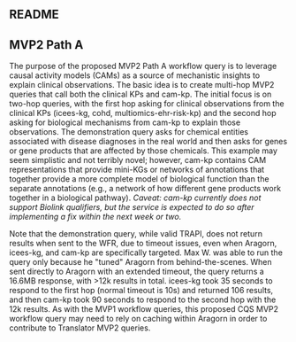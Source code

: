 ## README

## MVP2 Path A

The purpose of the proposed MVP2 Path A workflow query is to leverage causal activity models (CAMs) as a source of mechanistic insights to explain clinical observations. The basic idea is to create multi-hop MVP2 queries that call both the clinical KPs and cam-kp. The initial focus is on two-hop queries, with the first hop asking for clinical observations from the clinical KPs (icees-kg, cohd, multiomics-ehr-risk-kp) and the second hop asking for biological mechanisms from cam-kp to explain those observations. The demonstration query asks for chemical entities associated with disease diagnoses in the real world and then asks for genes or gene products that are affected by those chemicals. This example may seem simplistic and not terribly novel; however, cam-kp contains CAM representations that provide mini-KGs or networks of annotations that together provide a more complete model of biological function than the separate annotations (e.g., a network of how different gene products work together in a biological pathway). _Caveat: cam-kp currently does not support Biolink qualifiers, but the service is expected to do so after implementing a fix within the next week or two._

Note that the demonstration query, while valid TRAPI, does not return results when sent to the WFR, due to timeout issues, even when Aragorn, icees-kg, and cam-kp are specifically targeted. Max W. was able to run the query only because he "tuned" Aragorn from behind-the-scenes. When sent directly to Aragorn with an extended timeout, the query returns a 16.6MB response, with >12k results in total. icees-kg took 35 seconds to respond to the first hop (normal timeout is 10s) and returned 106 results, and then cam-kp took 90 seconds to respond to the second hop with the 12k results. As with the MVP1 workflow queries, this proposed CQS MVP2 workflow query may need to rely on caching within Aragorn in order to contribute to Translator MVP2 queries.
